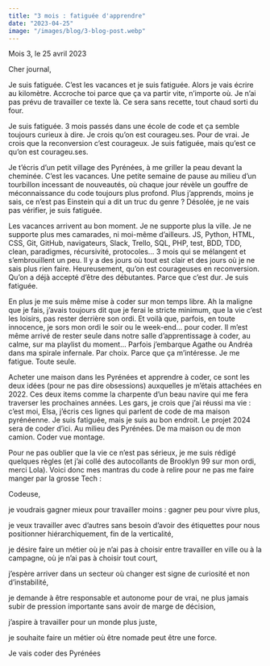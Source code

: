 ```yaml
---
title: "3 mois : fatiguée d'apprendre"
date: "2023-04-25"
image: "/images/blog/3-blog-post.webp"
---
```


Mois 3, le 25 avril 2023

Cher journal,

Je suis fatiguée. C’est les vacances et je suis fatiguée. Alors je vais écrire au kilomètre. Accroche toi parce que ça va partir vite, n’importe où. Je n’ai pas prévu de travailler ce texte là. Ce sera sans recette, tout chaud sorti du four.

Je suis fatiguée. 3 mois passés dans une école de code et ça semble toujours curieux à dire. Je crois qu’on est courageu.ses. Pour de vrai. Je crois que la reconversion c’est courageux. Je suis fatiguée, mais qu’est ce qu’on est courageu.ses.

Je t’écris d’un petit village des Pyrénées, à me griller la peau devant la cheminée. C’est les vacances. Une petite semaine de pause au milieu d’un tourbillon incessant de nouveautés, où chaque jour révèle un gouffre de méconnaissance du code toujours plus profond. Plus j’apprends, moins je sais, ce n’est pas Einstein qui a dit un truc du genre ? Désolée, je ne vais pas vérifier, je suis fatiguée.

Les vacances arrivent au bon moment. Je ne supporte plus la ville. Je ne supporte plus mes camarades, ni moi-même d’ailleurs. JS, Python, HTML, CSS, Git, GitHub, navigateurs, Slack, Trello, SQL, PHP, test, BDD, TDD, clean, paradigmes, récursivité, protocoles… 3 mois qui se mélangent et s’embrouillent un peu. Il y a des jours où tout est clair et des jours où je ne sais plus rien faire. Heureusement, qu’on est courageuses en reconversion. Qu’on a déjà accepté d’être des débutantes. Parce que c’est dur. Je suis fatiguée.

En plus je me suis même mise à coder sur mon temps libre. Ah la maligne que je fais, j’avais toujours dit que je ferai le stricte minimum, que la vie c’est les loisirs, pas rester derrière son ordi. Et voilà que, parfois, en toute innocence, je sors mon ordi le soir ou le week-end… pour coder. Il m’est même arrivé de rester seule dans notre salle d’apprentissage à coder, au calme, sur ma playlist du moment… Parfois j’embarque Agathe ou Andréa dans ma spirale infernale. Par choix. Parce que ça m’intéresse. Je me fatigue. Toute seule.

Acheter une maison dans les Pyrénées et apprendre à coder, ce sont les deux idées (pour ne pas dire obsessions) auxquelles je m’étais attachées en 2022. Ces deux items comme la charpente d’un beau navire qui me fera traverser les prochaines années. Les gars, je crois que j’ai réussi ma vie : c’est moi, Elsa, j’écris ces lignes qui parlent de code de ma maison pyrénéenne. Je suis fatiguée, mais je suis au bon endroit. Le projet 2024 sera de coder d’ici. Au milieu des Pyrénées. De ma maison ou de mon camion. Coder vue montage.

Pour ne pas oublier que la vie ce n’est pas sérieux, je me suis rédigé quelques règles (et j’ai collé des autocollants de Brooklyn 99 sur mon ordi, merci Lola). Voici donc mes mantras du code à relire pour ne pas me faire manger par la grosse Tech :

Codeuse,

je voudrais gagner mieux pour travailler moins : gagner peu pour vivre plus,

je veux travailler avec d’autres sans besoin d’avoir des étiquettes pour nous positionner hiérarchiquement, fin de la verticalité,

je désire faire un métier où je n’ai pas à choisir entre travailler en ville ou à la campagne, où je n’ai pas à choisir tout court,

j’espère arriver dans un secteur où changer est signe de curiosité et non d’instabilité,

je demande à être responsable et autonome pour de vrai, ne plus jamais subir de pression importante sans avoir de marge de décision,

j’aspire à travailler pour un monde plus juste,

je souhaite faire un métier où être nomade peut être une force.

Je vais coder des Pyrénées